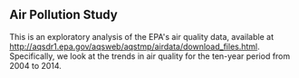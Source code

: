 ## Air Pollution Study

This is an exploratory analysis of the EPA's air quality data, available at http://aqsdr1.epa.gov/aqsweb/aqstmp/airdata/download_files.html. Specifically, we look at the trends in air quality for the ten-year period from 2004 to 2014.
